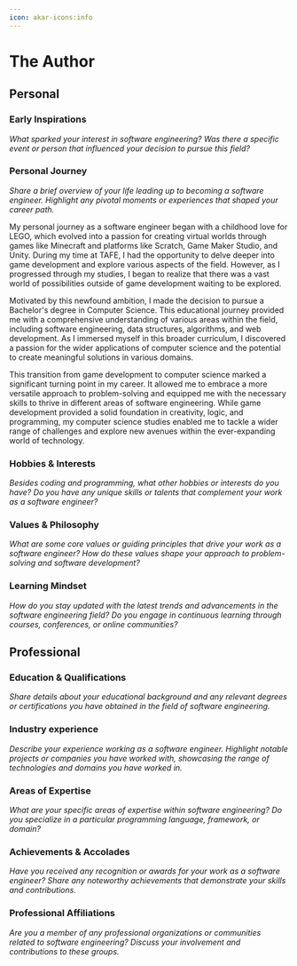 ```yaml
---
icon: akar-icons:info
---
```


# The Author

## Personal

### Early Inspirations

*What sparked your interest in software engineering? Was there a specific event or person that influenced your decision to pursue this field?*

### Personal Journey

*Share a brief overview of your life leading up to becoming a software engineer. Highlight any pivotal moments or experiences that shaped your career path.*

My personal journey as a software engineer began with a childhood love for LEGO, which evolved into a passion for creating virtual worlds through games like Minecraft and platforms like Scratch, Game Maker Studio, and Unity. During my time at TAFE, I had the opportunity to delve deeper into game development and explore various aspects of the field. However, as I progressed through my studies, I began to realize that there was a vast world of possibilities outside of game development waiting to be explored.

Motivated by this newfound ambition, I made the decision to pursue a Bachelor's degree in Computer Science. This educational journey provided me with a comprehensive understanding of various areas within the field, including software engineering, data structures, algorithms, and web development. As I immersed myself in this broader curriculum, I discovered a passion for the wider applications of computer science and the potential to create meaningful solutions in various domains.

This transition from game development to computer science marked a significant turning point in my career. It allowed me to embrace a more versatile approach to problem-solving and equipped me with the necessary skills to thrive in different areas of software engineering. While game development provided a solid foundation in creativity, logic, and programming, my computer science studies enabled me to tackle a wider range of challenges and explore new avenues within the ever-expanding world of technology.

### Hobbies & Interests

*Besides coding and programming, what other hobbies or interests do you have? Do you have any unique skills or talents that complement your work as a software engineer?*

### Values & Philosophy

*What are some core values or guiding principles that drive your work as a software engineer? How do these values shape your approach to problem-solving and software development?*

### Learning Mindset

*How do you stay updated with the latest trends and advancements in the software engineering field? Do you engage in continuous learning through courses, conferences, or online communities?*

## Professional

### Education & Qualifications

*Share details about your educational background and any relevant degrees or certifications you have obtained in the field of software engineering.*

### Industry experience

*Describe your experience working as a software engineer. Highlight notable projects or companies you have worked with, showcasing the range of technologies and domains you have worked in.*

### Areas of Expertise

*What are your specific areas of expertise within software engineering? Do you specialize in a particular programming language, framework, or domain?*

### Achievements & Accolades

*Have you received any recognition or awards for your work as a software engineer? Share any noteworthy achievements that demonstrate your skills and contributions.*

### Professional Affiliations

*Are you a member of any professional organizations or communities related to software engineering? Discuss your involvement and contributions to these groups.*

